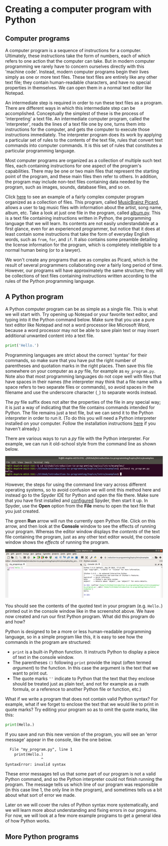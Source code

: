 # Creating a computer program with Python

## Computer programs

A computer program is a sequence of instructions for a computer. Ultimately, these instructions take the form of numbers, each of which refers to one action that the computer can take. But in modern computer programming we rarely have to concern ourselves directly with this 'machine code'. Instead, modern computer programs begin their lives simply as one or more text files. These text files are entirely like any other text file; they contain human-readable characters, and have no special properties in themselves. We can open them in a normal text editor like Notepad.

An intermediate step is required in order to run these text files as a program. There are different ways in which this intermediate step can be accomplished. Conceptually the simplest of these is the process of 'interpreting' a text file. An intermediate computer program, called the 'interpreter', reads the lines of a text file one by one, turns them into instructions for the computer, and gets the computer to execute those instructions immediately. The interpreter program does its work by applying a particular set of rules to the contents of the text file, rules that convert text commands into computer commands. It is this set of rules that constitutes a particular programming language.

Most computer programs are organized as a collection of multiple such text files, each containing instructions for one aspect of the program's capabilities. There may be one or two main files that represent the starting point of the program, and these main files then refer to others. In addition, the program may include non-text files containing data needed by the program, such as images, sounds, database files, and so on.

Click [here](https://github.com/metabrainz/picard) to see an example of a fairly complex computer program organized as a collection of files. This program, called [MusicBrainz Picard](https://picard.musicbrainz.org/), allows a user to tag music files with information about the artist, song name, album, etc. Take a look at just one file in the program, called [album.py](https://github.com/metabrainz/picard/blob/master/picard/album.py). This is a text file containing instructions written in Python, the programming language that we will learn. Its contents are not easily understandable at a first glance, even for an experienced programmer, but notice that it does at least contain some instructions that take the form of everyday English words, such as `from`, `for`, and `if`. It also contains some preamble detailing the license information for the program, which is completely intelligible to a normal human being (or to a lawyer).

We won't create any programs that are as complex as Picard, which is the result of several programmers collaborating over a fairly long period of time. However, our programs will have approximately the same structure; they will be collections of text files containing instructions written according to the rules of the Python programming language.

## A Python program

A Python computer program can be as simple as a single file. This is what we will start with. Try opening up Notepad or your favorite text editor, and typing into it the Python command below. Make sure that you use a pure text editor like Notepad and not a word processor like Microsoft Word, because a word processor may not be able to save plain text or may insert additional unwanted content into a text file.

```python
print('Hello.')
```

Programming languages are strict about the correct 'syntax' for their commands, so make sure that you have put the right number of parentheses and quotation marks in the right places. Then save this file somewhere on your computer as a *py* file, for example as `my_program.py`. Note also that most programming languages do not cope well with files that have spaces in their names (the interpreter may think that a file name with a space refers to two separate files or commands), so avoid spaces in the filename and use the underscore character (`_`) to separate words instead.

The *py* file suffix does not alter the properties of the file in any special way; it is just a way of indicating that the file contains commands intended for Python. The file remains just a text file, but we can send it to the Python interpreter in order to run it. (To do this you will need a Python interpreter installed on your computer. Follow the installation instructions [here](../../software) if you haven't already.)

There are various ways to run a *py* file with the Python interpreter. For example, we can run it old-school style from the command line as shown below.

![](images/command_line.png)

However, the steps for using the command line vary across different operating systems, so to avoid confusion we will omit this method here and instead go to the Spyder IDE for Python and open the file there. Make sure that you have first installed and [configured](../../software/spyder.md) Spyder, then start it up. In Spyder, use the **Open** option from the **File** menu to open the text file that you just created.

The green **Run** arrow will run the currently open Python file. Click on this arrow, and then look at the **Console** window to see the effects of running your program. Whereas the editor window displays the *contents* of the text file containing the program, just as any other text editor would, the console window shows the *effects* of running the program.

![](images/console.png)

You should see the contents of the quoted text in your program (e.g. `Hello.`) printed out in the console window like in the screenshot above. We have now created and run our first Python program. What did this program do and how?

Python is designed to be a more or less human-readable programming language, so in a simple program like this, it is easy to see how the commands in the program are structured:

* `print` is a built-in Python function. It instructs Python to display a piece of text in the console window.
* The parentheses `()` following `print` provide the input (often termed *argument*) to the function. In this case the argument is the text that we want to print out.
* The quote marks `''` indicate to Python that the text that they enclose should be treated just as plain text, and not for example as a math formula, or a reference to another Python file or function, etc.)

What if we write a program that does not contain valid Python syntax? For example, what if we forget to enclose the text that we would like to print in quote marks? Try editing your program so as to omit the quote marks, like this:

```python
print(Hello.)
```

If you save and run this new version of the program, you will see an 'error message' appear in the console, like the one below.

```
  File "my_program.py", line 1
    print(Hello.)
                ^
SyntaxError: invalid syntax
```

These error messages tell us that some part of our program is not a valid Python command, and so the Python interpreter could not finish running the program. The message tells us which line of our program was responsible (in this case line 1, the only line in the program), and sometimes tells us a bit about what sort of error we made.

Later on we will cover the rules of Python syntax more systematically, and we will learn more about understanding and fixing errors in our programs. For now, we will look at a few more example programs to get a general idea of how Python works.

## More Python programs



